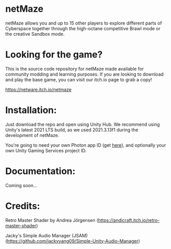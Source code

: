 # netMaze
 netMaze allows you and up to 15 other players to explore different parts of Cyberspace together through the high-octane competitive Brawl mode or the creative Sandbox mode.


# Looking for the game?
 This is the source code repository for netMaze made available for community modding and learning purposes. If you are looking to download and play the base game, you can visit our itch.io page to grab a copy!

https://netware.itch.io/netmaze

# Installation:
 Just download the repo and open using Unity Hub. We recommend using Unity's latest 2021 LTS build, as we used 2021.3.13f1 during the development of netMaze.
 
 You're going to need your own Photon app ID (get [here](https://dashboard.photonengine.com/)), and optionally your own Unity Gaming Services project ID.

# Documentation:
 Coming soon...

# Credits:
 Retro Master Shader by Andrea Jörgensen
(https://andicraft.itch.io/retro-master-shader)

 Jacky's Simple Audio Manager (JSAM)
(https://github.com/jackyyang09/Simple-Unity-Audio-Manager)

